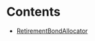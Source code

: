 

# Contents
- [RetirementBondAllocator](RetirementBondAllocator.sol/contract.RetirementBondAllocator.md)
